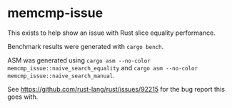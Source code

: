 # memcmp-issue
This exists to help show an issue with Rust slice equality performance.

Benchmark results were generated with `cargo bench`.

ASM was generated using `cargo asm --no-color memcmp_issue::naive_search_equality` and `cargo asm --no-color memcmp_issue::naive_search_manual`.

See https://github.com/rust-lang/rust/issues/92215 for the bug report this goes with.

